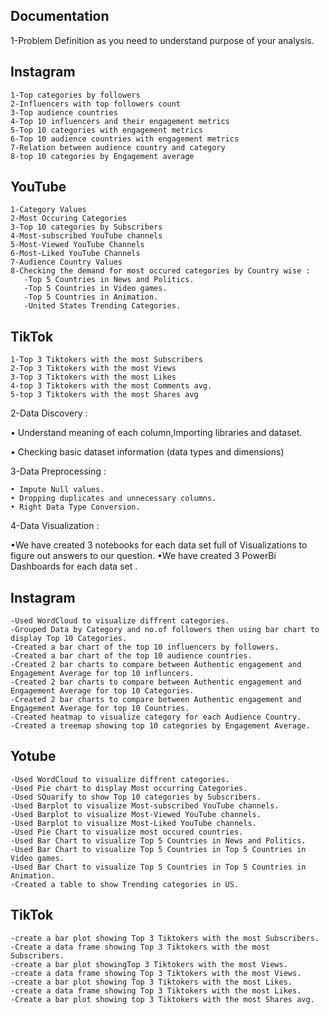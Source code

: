 
## Documentation

1-Problem Definition as you need to understand purpose of your analysis.

## **Instagram**

    1-Top categories by followers
    2-Influencers with top followers count
    3-Top audience countries
    4-Top 10 influencers and their engagement metrics
    5-Top 10 categories with engagement metrics
    6-Top 10 audience countries with engagement metrics
    7-Relation between audience country and category
    8-top 10 categories by Engagement average

## **YouTube**
    1-Category Values
    2-Most Occuring Categories
    3-Top 10 categories by Subscribers
    4-Most-subscribed YouTube channels
    5-Most-Viewed YouTube Channels
    6-Most-Liked YouTube Channels
    7-Audience Country Values
    8-Checking the demand for most occured categories by Country wise :
       -Top 5 Countries in News and Politics.
       -Top 5 Countries in Video games.
       -Top 5 Countries in Animation.
       -United States Trending Categories.
## **TikTok**

    1-Top 3 Tiktokers with the most Subscribers
    2-Top 3 Tiktokers with the most Views
    3-Top 3 Tiktokers with the most Likes
    4-top 3 Tiktokers with the most Comments avg.
    5-top 3 Tiktokers with the most Shares avg
    
2-Data Discovery :

• Understand meaning of each column,Importing libraries and dataset.

• Checking basic dataset information (data types and dimensions)

3-Data Preprocessing :

    • Impute Null values.
    • Dropping duplicates and unnecessary columns.
    • Right Data Type Conversion.
4-Data Visualization : 

•We have created 3 notebooks for each data set full of Visualizations to figure out answers to our question.
•We have created 3 PowerBi Dashboards for each data set .

## **Instagram**
    -Used WordCloud to visualize diffrent categories.
    -Grouped Data by Category and no.of followers then using bar chart to display Top 10 Categories.
    -Created a bar chart of the top 10 influencers by followers.
    -Created a bar chart of the top 10 audience countries.
    -Created 2 bar charts to compare between Authentic engagement and Engagement Average for top 10 influncers.
    -Created 2 bar charts to compare between Authentic engagement and Engagement Average for top 10 Categories.
    -Created 2 bar charts to compare between Authentic engagement and Engagement Average for top 10 Countries.
    -Created heatmap to visualize category for each Audience Country.
    -Created a treemap showing top 10 categories by Engagement Average.

## **Yotube**
    -Used WordCloud to visualize diffrent categories.
    -Used Pie chart to display Most occurring Categories.
    -Used SQuarify to show Top 10 categories by Subscribers.
    -Used Barplot to visualize Most-subscribed YouTube channels.
    -Used Barplot to visualize Most-Viewed YouTube channels.
    -Used Barplot to visualize Most-Liked YouTube channels.
    -Used Pie Chart to visualize most occured countries.
    -Used Bar Chart to visualize Top 5 Countries in News and Politics.
    -Used Bar Chart to visualize Top 5 Countries in Top 5 Countries in Video games.
    -Used Bar Chart to visualize Top 5 Countries in Top 5 Countries in Animation.
    -Created a table to show Trending categories in US.



## **TikTok**
    -create a bar plot showing Top 3 Tiktokers with the most Subscribers.
    -Create a data frame showing Top 3 Tiktokers with the most Subscribers.
    -create a bar plot showingTop 3 Tiktokers with the most Views.
    -create a data frame showing Top 3 Tiktokers with the most Views.
    -create a bar plot showing Top 3 Tiktokers with the most Likes.
    -create a data frame showing Top 3 Tiktokers with the most Likes.
    -Create a bar plot showing top 3 Tiktokers with the most Shares avg.
    


